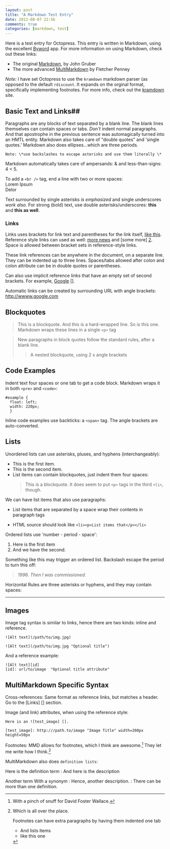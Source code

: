 ```yaml
---
layout: post  
title: "A Markdown Test Entry"  
date: 2012-08-07 22:56  
comments: true  
categories: [markdown, test]  
---
```

Here is a test entry for Octopress. This entry is written in Markdown, using the excellent [Byword](http://bywordapp.com/) app. For more information on using Markdown, check out these links:

* The original [Markdown](http://daringfireball.net/projects/markdown/), by John Gruber
* The more advanced [MultiMarkdown](http://fletcherpenney.net/multimarkdown/) by Fletcher Penney

*Note:* I have set Octopress to use the `kramdown` markdown parser (as opposed to the default `rdiscount`. It expands on the orginal format, specifically implementing footnotes. For more info, check out the [kramdown](http://kramdown.rubyforge.org/syntax.html) site.
 
## Basic Text and Links##

Paragraphs are any blocks of text separated by a blank line. The blank lines themselves can contain spaces or tabs. *Don't* indent normal paragraphs. And that apostrophe in the previous sentence was automagically turned into an HMTL entity. Markdown also takes care of "double quotes" and 'single quotes.' Markdown also does ellipses...which are three periods. 

	Note: \*use backslashes to escape asterisks and use them literally \*

Markdown automatically takes care of ampersands: & and less-than-signs: 4 < 5.

To add a `<br />` tag, end a line with two or more spaces:  
Lorem Ipsum  
Delor   

Text surrounded by single asterisks *is emphasized* and single underscores _work also_. For strong (bold) text, use double asterisks/underscores: **this** and **this as well**. 


### Links ###

Links uses brackets for link text and parentheses for the link itself, [like this](http://www.drudgereport.com/). Reference style links can used as well: [more news][1] and [some more] [2]. Space is allowed between bracket sets in reference-style links.

[1]: http://www.cnn.com
[2]: http://www.foxnews.com "Optional title attribute"

These link references can be anywhere in the document, on a separate line. They can be indented up to three lines. Spaces/tabs allowed after colon and colon attribute can be in double quotes or parentheses.

Can also use implicit reference links that have an empty set of second brackets. For example, [Google] [].

[Google]: http://www.google.com

Automatic links can be created by surrounding URL with angle brackets: <http://wwww.google.com>


## Blockquotes ##

> This is a blockquote.
> And this is a hard-wrapped line.
> So is this one. Markdown wraps these lines in a single `<p>` tag

> New paragraphs in block quotes follow the standard rules, after a blank line.
>>  A nested blockquote, using 2 x angle brackets

## Code Examples ##

Indent text four spaces or one tab to get a code block. Markdown wraps it in both `<pre>` and `<code>`:

	#example {
	  float: left;
	  width: 220px;
	  }

Inline code examples use backticks: a `<span>` tag. The angle brackets are auto-converted.


## Lists ##

Unordered lists can use asterisks, pluses, and hyphens (interchangeably):

+ This is the first item.
+ This is the second item.
+ List items can contain blockquotes, just indent them four spaces:
	>This is a blockquote. It does seem to put `<p>` tags in the third `<li>`, though.
 
We can have list items that also use paragraphs:

+ List items that are separated by a space wrap their contents in paragraph tags

+ HTML source should look like `<li><p>List items that</p></li>`

Ordered lists use 'number - period - space':

1. Here is the first item
2. And we have the second.

Something like this may trigger an ordered list. Backslash escape the period to turn this off:

> *1996\. Then I was commissioned.* 

Horizontal Rules are three asterisks or hyphens, and they may contain spaces:

***


## Images ##

Image tag syntax is similar to links, hence there are two kinds: inline and reference.

	![Alt text](/path/to/img.jpg)

	![Alt text](/path/to/img.jpg "Optional title")

And a reference example:

	![Alt text][id]
	[id]: url/to/image  "Optional title attribute"


## MultiMarkdown Specific Syntax ##

Cross-references: Same format as reference links, but matches a header. Go to the [Links] [] section.

Image (and link) attributes, when using the reference style:

	Here is an ![test_image] [].

	[test_image]: http:///path.to/image "Image Title" width=200px height=50px

Footnotes: MMD allows for footnotes, which I think are awesome.[^note1] They let me write how I think.[^whatever]

[^note1]: With a pinch of snuff for David Foster Wallace.

[^whatever]: Which is all over the place.
	
	Footnotes can have extra paragraphs by having them indented one tab

	* And lists items
	* like this one

MultiMarkdown also does `definition lists`:

Here is the definition term
: And here is the description


Another term
With a synonym
: Hence, another description.
: There can be more than one definition.
